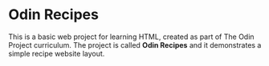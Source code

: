 # Odin Recipes

This is a basic web project for learning HTML, created as part of The Odin Project curriculum. The project is called **Odin Recipes** and it demonstrates a simple recipe website layout.
